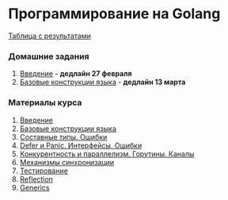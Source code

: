 # Программирование на Golang

[Таблица с результатами](https://go.dbeliakov.ru)

### Домашние задания
1. [Введение](tasks/01) - **дедлайн 27 февраля**
2. [Базовые конструкции языка](tasks/02) - **дедлайн 13 марта**

### Материалы курса
1. [Введение](lectures/01)
2. [Базовые конструкции языка](lectures/02)
3. [Составные типы. Ошибки](lectures/03)
4. [Defer и Panic. Интерфейсы. Ошибки](lectures/04)
5. [Конкурентность и параллелизм. Горутины. Каналы](lectures/05)
6. [Механизмы синхронизации](lectures/06)
7. [Тестирование](lectures/07)
8. [Reflection](lectures/08)
9. [Generics](lectures/09)
